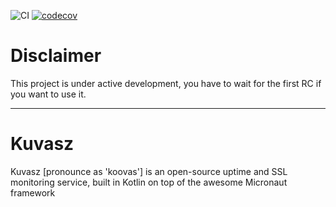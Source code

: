 ![CI](https://github.com/kuvasz-uptime/kuvasz/workflows/CI/badge.svg?branch=master)
[![codecov](https://codecov.io/gh/kuvasz-uptime/kuvasz/branch/master/graph/badge.svg)](https://codecov.io/gh/kuvasz-uptime/kuvasz)

# Disclaimer

This project is under active development, you have to wait for the first RC if you want to use it.

---

# Kuvasz

Kuvasz [pronounce as 'koovas'] is an open-source uptime and SSL monitoring service, built in Kotlin on top of the awesome Micronaut framework
